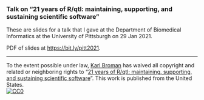 ### Talk on &ldquo;21 years of R/qtl: maintaining, supporting, and sustaining scientific software&rdquo;


These are slides for a talk that I gave at the
Department of Biomedical Informatics
at the University of Pittsburgh on 29 Jan 2021.

PDF of slides at <https://bit.ly/pitt2021>.

---

To the extent possible under law,
[Karl Broman](https://github.com/kbroman)
has waived all copyright and related or neighboring rights to
&ldquo;[21 years of R/qtl: maintaining, supporting, and sustaining scientific software](https://github.com/kbroman/Talk_Pitt2021)&rdquo;.
This work is published from the United States.
<br/>
[![CC0](https://i.creativecommons.org/p/zero/1.0/88x31.png)](https://creativecommons.org/publicdomain/zero/1.0/)

